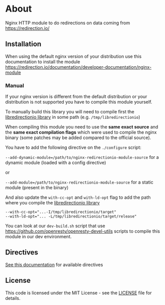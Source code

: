 # About

Nginx HTTP module to do redirections on data coming from https://redirection.io/

## Installation

When using the default nginx version of your distribution use this documentation to install the module
https://redirection.io/documentation/developer-documentation/nginx-module

### Manual

If your nginx version is different from the default distribution or your distribution is not supported
you have to compile this module yourself.

To manually build this library you will need to compile first the [libredirectionio library](https://github.com/redirectionio/libredirectionio)
in some path (e.g. `/tmp/libredirectionio`)

When compiling this module you need to use the **same exact source** and the **same exact compilation flags**
which were used to compile the nginx binary (some patches may be added compared to the official source).

You have to add the following directive on the `./configure` script:

`--add-dynamic-module=/path/to/nginx-redirectionio-module-source` for a dynamic module (loaded with a config directive)

or

`--add-module=/path/to/nginx-redirectionio-module-source` for a static module (present in the binary)

And also update the `with-cc-opt` and `with-ld-opt` flag to add the path where you compile the [libredirectionio library](https://github.com/redirectionio/libredirectionio)

```
--with-cc-opt="...-I/tmp/libredirectionio/target"
--with-ld-opt="... -L/tmp/libredirectionio/target/release"
```

You can look at our `dev-build.sh` script that use https://github.com/openresty/openresty-devel-utils scripts to compile this module in our dev environment.

## Directives

[See this documentation](https://redirection.io/documentation/developer-documentation/nginx-module#module-configuration-directives) for available directives

##  License

This code is licensed under the MIT License - see the  [LICENSE](./LICENSE.md)  file for details.
